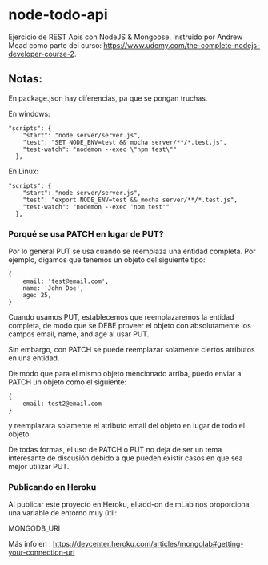 # node-todo-api

Ejercicio de REST Apis con NodeJS & Mongoose. Instruido por Andrew Mead como parte del curso: https://www.udemy.com/the-complete-nodejs-developer-course-2.

## Notas:

En package.json hay diferencias, pa que se pongan truchas.

En windows: 
```
"scripts": {
    "start": "node server/server.js",
    "test": "SET NODE_ENV=test && mocha server/**/*.test.js",
    "test-watch": "nodemon --exec \"npm test\""
  },
```

En Linux:
```
"scripts": {
    "start": "node server/server.js",
    "test": "export NODE_ENV=test && mocha server/**/*.test.js",
    "test-watch": "nodemon --exec 'npm test'"
  },
```

### Porqué se usa PATCH en lugar de PUT?

Por lo general PUT se usa cuando se reemplaza una entidad completa. Por ejemplo, digamos que tenemos un objeto del siguiente tipo:
```
{
    email: 'test@email.com',
    name: 'John Doe',
    age: 25,
}
```

Cuando usamos PUT, establecemos que reemplazaremos la entidad completa, de modo que se DEBE proveer el objeto con absolutamente los campos email, name, and age al usar PUT.


Sin embargo, con PATCH se puede reemplazar solamente ciertos atributos en una entidad.

De modo que para el mismo objeto mencionado arriba, puedo enviar a PATCH un objeto como el siguiente:
```
{
    email: test2@email.com
}
```
y reemplazara solamente el atributo email del objeto en lugar de todo el objeto.

De todas formas, el uso de PATCH o PUT no deja de ser un tema interesante de discusión debido a que pueden existir casos en que sea mejor utilizar PUT.

### Publicando en Heroku

Al publicar este proyecto en Heroku, el add-on de mLab nos proporciona una variable de entorno muy útil:


MONGODB_URI


Más info en : https://devcenter.heroku.com/articles/mongolab#getting-your-connection-uri